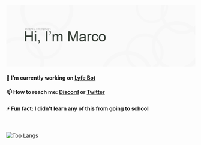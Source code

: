 <img src=https://raw.githubusercontent.com/UhMarco/UhMarco/master/marco-header-white.png>

#### 🔭 I’m currently working on [Lyfe Bot](https://discord.gg/zAZ3vKJ)
#### 📫 How to reach me: [Discord](https://discord.gg/zAZ3vKJ) or [Twitter](https://twitter.com/NotStealthy)
#### ⚡ Fun fact: I didn't learn any of this from going to school
<br />

[![Top Langs](https://github-readme-stats.vercel.app/api/top-langs/?username=UhMarco)](https://github.com/anuraghazra/github-readme-stats)


<!--
**UhMarco/UhMarco** is a ✨ _special_ ✨ repository because its `README.md` (this file) appears on your GitHub profile.

Here are some ideas to get you started:

- 🔭 I’m currently working on ...
- 🌱 I’m currently learning ...
- 👯 I’m looking to collaborate on ...
- 🤔 I’m looking for help with ...
- 💬 Ask me about ...
- 📫 How to reach me: ...
- 😄 Pronouns: ...
- ⚡ Fun fact: ...
-->
